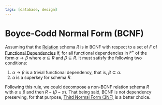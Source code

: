 ```yaml
---
tags: [database, design]
---
```


# Boyce-Codd Normal Form (BCNF)

Assuming that the [Relation](202204282024.md) schema $R$ is in BCNF with respect
to a set of $F$ of [Functional Dependencies](202308291830.md) if, for all
functional dependencies in $F^+$ of the form $\alpha \rightarrow \beta$ where
$\alpha \subseteq R$ and $\beta \subseteq R$. It must satisfy the following two
conditions:
1. $\alpha \rightarrow \beta$ is a trivial functional dependency, that is,
   $\beta \subseteq \alpha$.
2. $\alpha$ is a superkey for schema $R$.

Following this rule, we could decompose a non-BCNF relation schema $R$ with
$\alpha \cup \beta$ and then $R - (\beta - \alpha)$. That being said, BCNF is
not dependency preserving, for that purpose, [Third Normal Form (3NF)](202310171008.md)
is a better choice.
